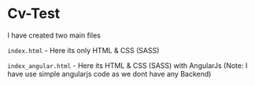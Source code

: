 # Cv-Test

I have created two main files

<code>index.html</code> - Here its only HTML & CSS (SASS)

<code>index_angular.html</code> - Here its HTML & CSS (SASS) with AngularJs (Note: I have use simple angularjs code as we dont have any Backend)

